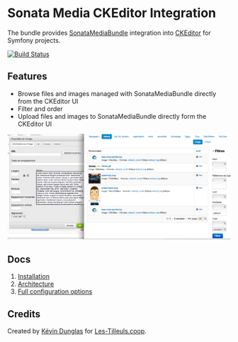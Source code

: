# Sonata Media CKEditor Integration

The bundle provides [SonataMediaBundle](https://docs.sonata-project.org/projects/SonataMediaBundle/en/3.x/index.html) integration into [CKEditor](http://ckeditor.com/) for Symfony projects.

[![Build Status](https://travis-ci.org/coopTilleuls/CoopTilleulsCKEditorSonataMediaBundle.png?branch=master)](https://travis-ci.org/coopTilleuls/CoopTilleulsCKEditorSonataMediaBundle)

## Features

* Browse files and images managed with SonataMediaBundle directly from the CKEditor UI
* Filter and order
* Upload files and images to SonataMediaBundle directly form the CKEditor UI

![Screenshot](docs/images/screenshot.png)

## Docs

1. [Installation](docs/install.md)
2. [Architecture](docs/architecture.md)
3. [Full configuration options](docs/configuration.md)

## Credits

Created by [Kévin Dunglas](https://dunglas.fr) for [Les-Tilleuls.coop](https://les-tilleuls.coop).


